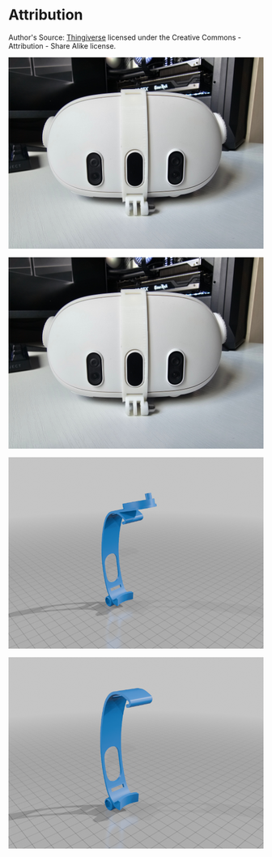# Attribution

Author's Source: [Thingiverse](https://www.thingiverse.com/thing:6780933)
licensed under the Creative Commons - Attribution - Share Alike license.


![In Use](./images/20240928_134931.jpg)

![Facial Tracker Mount for Quest 3](./images/20240928_134931.jpg)

![Without Vive Tracker Mount](./images/facial_tracker_and_vive_tracker_mount_for_Q3.png)

![With Vive Tracker Mount](./images/facial_tracker_mount_for_Q3.png)
